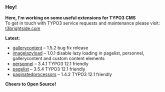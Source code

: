 ### Hey!

**Here, I'm working on some useful extensions for TYPO3 CMS**<br />To get in touch with TYPO3 service requests and maintenance please visit: [t3brightside.com](https://t3brightside.com)

**Latest:**<br />
- [gallerycontent](https://github.com/t3brightside/gallerycontent) – 1.5.2 bug fix release<br />
- [imagelazyload](https://github.com/t3brightside/imagelazyload) – 1.0.1 disable lazy loading in pagelist, personnel, gallerycontent and custom content elements<br />
- [personnel](https://github.com/t3brightside/personnel) – 3.4.1 TYPO3 12.1 friendly<br />
- [pagelist](https://github.com/t3brightside/pagelist) – 3.5.4 TYPO3 12.1 friendly<br />
- [paginatedprocessors](https://github.com/t3brightside/paginatedprocessors) – 1.4.2 TYPO3 12.1 friendly<br />

**Cheers to Open Source!**
